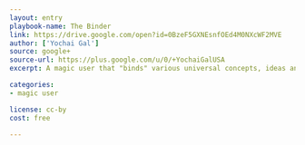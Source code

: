 ```yaml
---
layout: entry
playbook-name: The Binder
link: https://drive.google.com/open?id=0BzeF5GXNEsnfOEd4M0NXcWF2MVE
author: ['Yochai Gal']
source: google+
source-url: https://plus.google.com/u/0/+YochaiGalUSA
excerpt: A magic user that "binds" various universal concepts, ideas and elements to themselves, exchange for power.

categories:
- magic user

license: cc-by
cost: free

---
```

